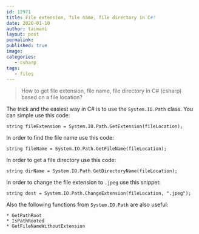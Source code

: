 ```yaml
---
id: 12971
title: File extension, file name, file directory in C#?
date: 2020-01-10
author: taimani
layout: post
permalink: 
published: true
image: 
categories:
   - csharp
tags:
   - files
---
```

>How to get file extension, file name, file directory in C# (csharp) based on a file location?

The trick and the easiest way in C# is to use the `System.IO.Path` class.
You can simple use this code:
```
string fileExtension = System.IO.Path.GetExtension(fileLocation);
```
In order to find the file name use this code:
```
string fileName = System.IO.Path.GetFileName(fileLocation);
```
In order to get a file directory use this code:
```
string dirName = System.IO.Path.GetDirectoryName(fileLocation);
```
In order to change the file extension to `.jpeg` use this snippet:
```
string dest = System.IO.Path.ChangeExtension(fileLocation, ".jpeg");
```
Also the following functions from `System.IO.Path` are also useful:
```
* GetPathRoot
* IsPathRooted
* GetFileNameWithoutExtension
```
